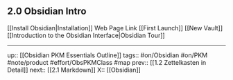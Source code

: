 ## 2.0 Obsidian Intro

[[Install Obsidian|Installation]]
Web Page Link
[[First Launch]]
[[New Vault]]
[[Introduction to the Obsidian Interface|Obsidian Tour]]

---
up:: [[Obsidian PKM Essentials Outline]]
tags:: #on/Obsidian #on/PKM  #note/product #effort/ObsPKMClass #map
prev:: [[1.2 Zettelkasten in Detail]]
next:: [[2.1 Markdown]]
X:: [[Obsidian]]

